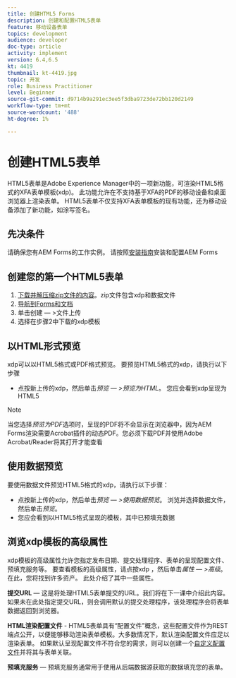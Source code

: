 ```yaml
---
title: 创建HTML5 Forms
description: 创建和配置HTML5表单
feature: 移动设备表单
topics: development
audience: developer
doc-type: article
activity: implement
version: 6.4,6.5
kt: 4419
thumbnail: kt-4419.jpg
topic: 开发
role: Business Practitioner
level: Beginner
source-git-commit: d9714b9a291ec3ee5f3dba9723de72bb120d2149
workflow-type: tm+mt
source-wordcount: '488'
ht-degree: 1%

---
```



# 创建HTML5表单

HTML5表单是Adobe Experience Manager中的一项新功能，可渲染HTML5格式的XFA表单模板(xdp)。 此功能允许在不支持基于XFA的PDF的移动设备和桌面浏览器上渲染表单。 HTML5表单不仅支持XFA表单模板的现有功能，还为移动设备添加了新功能，如涂写签名。

## 先决条件

请确保您有AEM Forms的工作实例。 请按照[安装指南](https://docs.adobe.com/content/help/en/experience-manager-65/forms/install-aem-forms/osgi-installation/installing-configuring-aem-forms-osgi.html)安装和配置AEM Forms

## 创建您的第一个HTML5表单

1. [下载并解压缩zip文件的内容](assets/assets.zip)。zip文件包含xdp和数据文件
2. [导航到Forms和文档](http://localhost:4502/aem/forms.html/content/dam/formsanddocuments)
3. 单击创建 — >文件上传
4. 选择在步骤2中下载的xdp模板

## 以HTML形式预览

xdp可以以HTML5格式或PDF格式预览。 要预览HTML5格式的xdp，请执行以下步骤

* 点按新上传的xdp，然后单击&#x200B;_预览 — >预览为HTML_。 您应会看到xdp呈现为HTML5

>[!NOTE]
>当您选择&#x200B;_预览为PDF_&#x200B;选项时，呈现的PDF将不会显示在浏览器中，因为AEM Forms渲染需要Acrobat插件的动态PDF。您必须下载PDF并使用Adobe Acrobat/Reader将其打开才能查看


## 使用数据预览

要使用数据文件预览HTML5格式的xdp，请执行以下步骤：

* 点按新上传的xdp，然后单击&#x200B;_预览 — >使用数据预览_。 浏览并选择数据文件，然后单击&#x200B;_预览_。
* 您应会看到以HTML5格式呈现的模板，其中已预填充数据

## 浏览xdp模板的高级属性

xdp模板的高级属性允许您指定发布日期、提交处理程序、表单的呈现配置文件、预填充服务等。 要查看模板的高级属性，请点按xdp ，然后单击&#x200B;_属性 — >高级_。 在此，您将找到许多资产。 此处介绍了其中一些属性。

**提交URL**  — 这是将处理HTML5表单提交的URL。我们将在下一课中介绍此内容。 如果未在此处指定提交URL，则会调用默认的提交处理程序，该处理程序会将表单数据返回到浏览器。

**HTML渲染配置文件**  - HTML5表单具有“配置文件”概念，这些配置文件作为REST端点公开，以便能够移动渲染表单模板。大多数情况下，默认渲染配置文件应足以渲染表单。 如果默认呈现配置文件不符合您的需求，则可以创建一个[自定义配置文件](https://docs.adobe.com/content/help/en/experience-manager-64/forms/html5-forms/custom-profile.html)并将其与表单关联。

**预填充服务**  — 预填充服务通常用于使用从后端数据源获取的数据填充您的表单。

